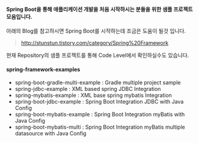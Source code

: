 #### Spring Boot을 통해 애플리케이션 개발을 처음 시작하시는 분들을 위한 샘플 프로젝트 모음입니다.

아래의 Blog를 참고하시면 Spring Boot를 시작하는데 조금은 도움이 될것 입니다.
> http://stunstun.tistory.com/category/Spring%20Framework

현재 Repository의 샘플 프로젝트를 통해 Code Level에서 확인하실수도 있습니다.

#### spring-framework-examples
* spring-boot-gradle-multi-example : Gradle multiple project sample
* spring-jdbc-example : XML based spring JDBC Integration
* spring-mybatis-example : XML base spring mybatis Integration
* spring-boot-jdbc-example : Spring Boot Integration JDBC with Java Config
* spring-boot-mybatis-example : Spring Boot Integration myBatis with Java Config
* spring-boot-mybatis-multi : Spring Boot Integration myBatis multiple datasource with Java Config
